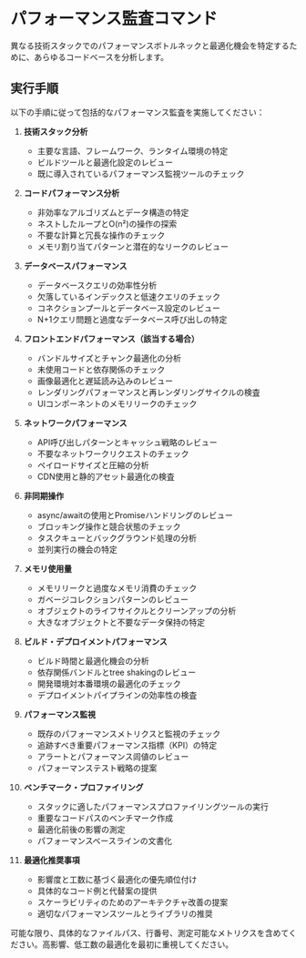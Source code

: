 # パフォーマンス監査コマンド

異なる技術スタックでのパフォーマンスボトルネックと最適化機会を特定するために、あらゆるコードベースを分析します。

## 実行手順

以下の手順に従って包括的なパフォーマンス監査を実施してください：

1. **技術スタック分析**
   - 主要な言語、フレームワーク、ランタイム環境の特定
   - ビルドツールと最適化設定のレビュー
   - 既に導入されているパフォーマンス監視ツールのチェック

2. **コードパフォーマンス分析**
   - 非効率なアルゴリズムとデータ構造の特定
   - ネストしたループとO(n²)の操作の探索
   - 不要な計算と冗長な操作のチェック
   - メモリ割り当てパターンと潜在的なリークのレビュー

3. **データベースパフォーマンス**
   - データベースクエリの効率性分析
   - 欠落しているインデックスと低速クエリのチェック
   - コネクションプールとデータベース設定のレビュー
   - N+1クエリ問題と過度なデータベース呼び出しの特定

4. **フロントエンドパフォーマンス（該当する場合）**
   - バンドルサイズとチャンク最適化の分析
   - 未使用コードと依存関係のチェック
   - 画像最適化と遅延読み込みのレビュー
   - レンダリングパフォーマンスと再レンダリングサイクルの検査
   - UIコンポーネントのメモリリークのチェック

5. **ネットワークパフォーマンス**
   - API呼び出しパターンとキャッシュ戦略のレビュー
   - 不要なネットワークリクエストのチェック
   - ペイロードサイズと圧縮の分析
   - CDN使用と静的アセット最適化の検査

6. **非同期操作**
   - async/awaitの使用とPromiseハンドリングのレビュー
   - ブロッキング操作と競合状態のチェック
   - タスクキューとバックグラウンド処理の分析
   - 並列実行の機会の特定

7. **メモリ使用量**
   - メモリリークと過度なメモリ消費のチェック
   - ガベージコレクションパターンのレビュー
   - オブジェクトのライフサイクルとクリーンアップの分析
   - 大きなオブジェクトと不要なデータ保持の特定

8. **ビルド・デプロイメントパフォーマンス**
   - ビルド時間と最適化機会の分析
   - 依存関係バンドルとtree shakingのレビュー
   - 開発環境対本番環境の最適化のチェック
   - デプロイメントパイプラインの効率性の検査

9. **パフォーマンス監視**
   - 既存のパフォーマンスメトリクスと監視のチェック
   - 追跡すべき重要パフォーマンス指標（KPI）の特定
   - アラートとパフォーマンス闾値のレビュー
   - パフォーマンステスト戦略の提案

10. **ベンチマーク・プロファイリング**
    - スタックに適したパフォーマンスプロファイリングツールの実行
    - 重要なコードパスのベンチマーク作成
    - 最適化前後の影響の測定
    - パフォーマンスベースラインの文書化

11. **最適化推奨事項**
    - 影響度と工数に基づく最適化の優先順位付け
    - 具体的なコード例と代替案の提供
    - スケーラビリティのためのアーキテクチャ改善の提案
    - 適切なパフォーマンスツールとライブラリの推奨

可能な限り、具体的なファイルパス、行番号、測定可能なメトリクスを含めてください。高影響、低工数の最適化を最初に重視してください。